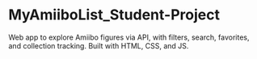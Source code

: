 # MyAmiiboList_Student-Project
Web app to explore Amiibo figures via API, with filters, search, favorites, and collection tracking. Built with HTML, CSS, and JS.
